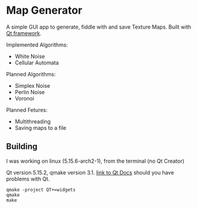 # Map Generator

A simple GUI app to generate, fiddle with and save Texture Maps.
Built with [Qt framework](https://qt.io).

Implemented Algorithms:

- White Noise
- Cellular Automata

Planned Algorithms:

- Simplex Noise
- Perlin Noise
- Voronoi

Planned Fetures: 
- Multithreading
- Saving maps to a file

## Building

I was working on linux (5.15.6-arch2-1), from the terminal (no Qt Creator)

Qt version 5.15.2, qmake version 3.1.
[link to Qt Docs](https://doc.qt.io/qt-5.15/gettingstarted.html) should you have problems with Qt.

```
qmake -project QT+=widgets
qmake
make
```
